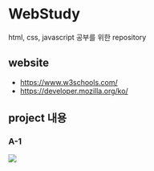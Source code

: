 # WebStudy
html, css, javascript 공부를 위한 repository    

## website
* https://www.w3schools.com/
* https://developer.mozilla.org/ko/

## project 내용

### A-1
<img src="https://user-images.githubusercontent.com/84272873/149942138-12065993-6b99-4f77-b0f1-e486ed4f644c.PNG">
